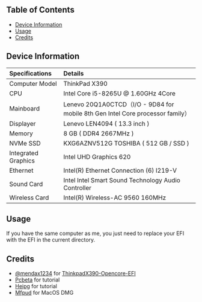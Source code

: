 ## Table of Contents

- [Device Information](#device-information)
- [Usage](#usage)
- [Credits](#credits)


## Device Information
| Specifications | Details |
|:---|:---|
| Computer Model | ThinkPad X390 |
| CPU | Intel Core i5-8265U @ 1.60GHz 4Core |
| Mainboard |  Lenevo 20Q1A0CTCD（I/O - 9D84 for mobile 8th Gen Intel Core processor family）|
| Displayer | Lenevo LEN4094 ( 13.3 inch  ) |
| Memory | 8 GB ( DDR4 2667MHz ) |
| NVMe SSD | KXG6AZNV512G TOSHIBA ( 512 GB / SSD ) |
| Integrated Graphics | Intel UHD Graphics 620 |
| Ethernet |  Intel(R) Ethernet Connection (6) I219-V |
| Sound Card | Intel Intel Smart Sound Technology Audio Controller |
| Wireless Card |  Intel(R) Wireless-AC 9560 160MHz |


## Usage

If you have the same computer as me, you just need to replace your EFI with the EFI in the current directory.

## Credits
- [@mendax1234](https://github.com/mendax1234) for [ThinkpadX390-Opencore-EFI](https://github.com/mendax1234/ThinkpadX390-Opencore-EFI)
- [Pcbeta](http://bbs.pcbeta.com/) for tutorial
- [Heipg](https://heipg.cn/) for tutorial
- [Mfpud](https://www.mfpud.com/macos/dmg/) for MacOS DMG
